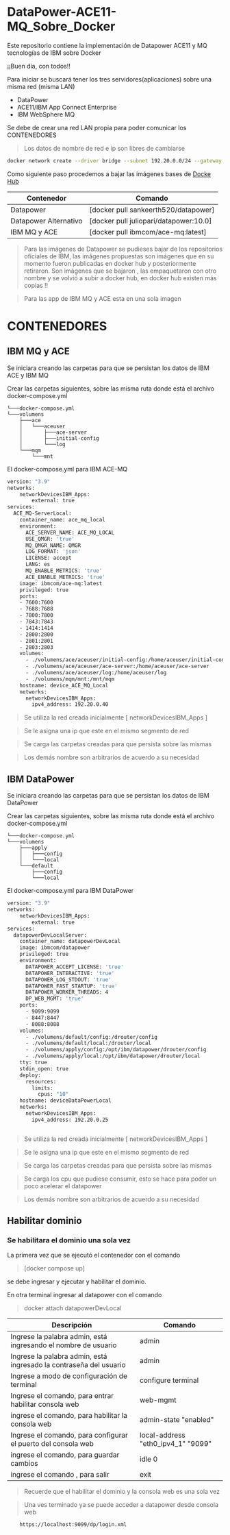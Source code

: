 # DataPower-ACE11-MQ_Sobre_Docker
Este repositorio contiene la implementación de Datapower ACE11 y MQ tecnologías de IBM sobre Docker

¡¡Buen día, con todos!!

Para iniciar se buscará tener los tres servidores(aplicaciones) sobre una misma red (misma LAN)

- DataPower
- ACE11/IBM App Connect Enterprise
- IBM WebSphere MQ

Se debe de crear una red LAN propia para poder comunicar  los CONTENEDORES 
>Los datos de nombre de red e ip son libres de cambiarse 
```sh
docker network create --driver bridge --subnet 192.20.0.0/24 --gateway 192.20.0.1 networkDevicesIBM_Apps
```


Como siguiente paso  procedemos a bajar las  imágenes bases de  [Docke Hub](https://hub.docker.com/)

| Contenedor | Comando  |
| ------ | ------ |
| Datapower | [docker pull sankeerth520/datapower] |
| Datapower Alternativo | [docker pull juliopari/datapower:10.0] |
| IBM MQ y ACE | [docker pull ibmcom/ace-mq:latest] |


>Para las imágenes de Datapower se pudieses bajar de los repositorios
>oficiales de IBM, las imágenes propuestas son imágenes que en 
>su momento fueron publicadas en docker hub y posteriormente retiraron.
>Son imágenes que se bajaron , las empaquetaron  con otro nombre y se volvió a subir a docker hub, en docker hub existen más  copias !! 

> Para las app  de IBM MQ y ACE esta en una sola imagen


# CONTENEDORES
## IBM MQ y ACE

Se iniciara creando las carpetas para que se persistan los datos de IBM ACE y IBM MQ 

Crear las carpetas siguientes, 
sobre las  misma  ruta donde está el archivo docker-compose.yml



		
	└───docker-compose.yml
	└───volumens
		├───ace
		│   └───aceuser
		│   	├───ace-server
		│   	├───initial-config
		│   	└───log	
		└───mqm
			└───mnt

El docker-compose.yml para IBM ACE-MQ


```sh
version: "3.9"
networks:
    networkDevicesIBM_Apps:
        external: true
services:
  ACE_MQ-ServerLocal:
    container_name: ace_mq_local
    environment:
      ACE_SERVER_NAME: ACE_MQ_LOCAL
      USE_QMGR: 'true'
      MQ_QMGR_NAME: QMGR
      LOG_FORMAT: 'json'
      LICENSE: accept
      LANG: es
      MQ_ENABLE_METRICS: 'true'
      ACE_ENABLE_METRICS: 'true'
    image: ibmcom/ace-mq:latest
    privileged: true
    ports:
    - 7600:7600
    - 7688:7688
    - 7800:7800
    - 7843:7843
    - 1414:1414
    - 2800:2800
    - 2801:2801
    - 2803:2803
    volumes:
      - ./volumens/ace/aceuser/initial-config:/home/aceuser/initial-config
      - ./volumens/ace/aceuser/ace-server:/home/aceuser/ace-server
      - ./volumens/ace/aceuser/log:/home/aceuser/log
      - ./volumens/mqm/mnt:/mnt/mqm 
    hostname: device_ACE_MQ_Local
    networks:
      networkDevicesIBM_Apps:
        ipv4_address: 192.20.0.40

```     
>Se utiliza la red creada inicialmente  [ networkDevicesIBM_Apps ] 

>Se le asigna una ip que este en el mismo segmento de red

>Se carga las carpetas creadas para que persista sobre las mismas

>Los demás nombre son arbitrarios de acuerdo a su necesidad




## IBM DataPower

Se iniciara creando las carpetas para que se persistan los datos de IBM DataPower

Crear las carpetas siguientes, sobre las  misma  ruta donde está el archivo docker-compose.yml

		
	└───docker-compose.yml
	└───volumens
		├───apply
		│   ├───config
		│   └───local
		└───default
			├───config
			└───local

El docker-compose.yml para IBM DataPower
```sh
version: "3.9"
networks:
    networkDevicesIBM_Apps:
        external: true
services:
  datapowerDevLocalServer:
    container_name: datapowerDevLocal
    image: ibmcom/datapower
    privileged: true
    environment:
      DATAPOWER_ACCEPT_LICENSE: 'true'
      DATAPOWER_INTERACTIVE: 'true'
      DATAPOWER_LOG_STDOUT: 'true'
      DATAPOWER_FAST_STARTUP: 'true'
      DATAPOWER_WORKER_THREADS: 4
      DP_WEB_MGMT: 'true'
    ports:
      - 9099:9099   
      - 8447:8447
      - 8088:8088
    volumes:
      - ./volumens/default/config:/drouter/config
      - ./volumens/default/local:/drouter/local     
      - ./volumens/apply/config:/opt/ibm/datapower/drouter/config
      - ./volumens/apply/local:/opt/ibm/datapower/drouter/local
    tty: true
    stdin_open: true   
    deploy:
      resources:
        limits:
          cpus: "10"
    hostname: deviceDataPowerLocal
    networks:
      networkDevicesIBM_Apps:
        ipv4_address: 192.20.0.25



```
>Se utiliza la red creada inicialmente  [ networkDevicesIBM_Apps ] 

>Se le asigna una ip que este en el mismo segmento de red

>Se carga las carpetas creadas para que persista sobre las mismas

>Se carga los cpu que pudiese consumir, esto se hace para poder un poco  acelerar el datapower

>Los demás nombre son arbitrarios de acuerdo a su necesidad



## Habilitar dominio  
### Se habilitara el dominio una sola vez 

La primera vez que se ejecutó el contenedor con el comando   
>[docker compose up]

se debe ingresar y ejecutar   y habilitar el  dominio.

En otra terminal ingresar al datapower  con el comando  
>docker attach datapowerDevLocal	



| Descripción | Comando |
| ------ | ------ |
|Ingrese la palabra admin, está ingresando el nombre de usuario  |admin |
|Ingrese la palabra admin, está ingresado la contraseña del usuario  |admin  |
|Ingrese a modo de configuración de terminal |configure terminal|
|Ingrese el comando, para entrar habilitar consola web | web-mgmt|
|ingrese el comando, para habilitar la consola web |admin-state "enabled"|
|Ingrese el comando, para configurar el puerto del consola web | local-address "eth0_ipv4_1" "9099"|
|ingrese el comando, para guardar cambios  | idle 0|
|ingrese el comando , para salir | exit|


>Recuerde que el habilitar el dominio y la consola web es una sola vez

>Una ves terminado  ya se puede acceder a datapower desde consola  web 
```sh
	https://localhost:9099/dp/login.xml
```